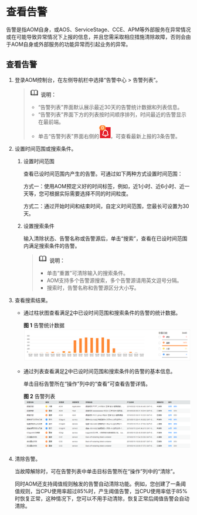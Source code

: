 # 查看告警<a name="aom_02_0004"></a>

告警是指AOM自身，或AOS、ServiceStage、CCE、APM等外部服务在异常情况或在可能导致异常情况下上报的信息，并且您需采取相应措施清除故障，否则会由于AOM自身或外部服务的功能异常而引起业务的异常。

## 查看告警<a name="section1926111381416"></a>

1.  登录AOM控制台，在左侧导航栏中选择“告警中心 \> 告警列表”。

    >![](public_sys-resources/icon-note.gif) **说明：**   
    >-   “告警列表”界面默认展示最近30天的告警统计数据和列表信息。  
    >-   “告警列表”界面下方的列表按时间顺序排列，时间最近的告警显示在最前端。  
    >-   单击“告警列表”界面右侧的![](figures/icon-alertor.png)，可查看最新上报的3条告警。  

2.  <a name="li13952173133419"></a>设置时间范围或搜索条件。
    1.  设置时间范围

        查看已设时间范围内产生的告警。可通过如下两种方式设置时间范围：

        方式一：使用AOM预定义好的时间标签，例如，近1小时、近6小时、近一天等，您可根据实际需要选择不同的时间粒度。

        方式二：通过开始时间和结束时间，自定义时间范围，您最长可设置为30天。

    2.  设置搜索条件

        输入清除状态、告警名称或告警源后，单击“搜索”，查看在已设时间范围内满足搜索条件的告警。

        >![](public_sys-resources/icon-note.gif) **说明：**   
        >-   单击“重置”可清除输入的搜索条件。  
        >-   AOM支持多个告警源搜索，多个告警源请用英文逗号分隔。  
        >-   搜索时，告警名称和告警源区分大小写。  


3.  查看搜索结果。
    -   通过柱状图查看满足[2](#li13952173133419)中已设时间范围和搜索条件的告警的统计数据。

        **图 1**  告警统计数据<a name="fig62625520384"></a>  
        ![](figures/告警统计数据.png "告警统计数据")

    -   通过列表查看满足[2](#li13952173133419)中已设时间范围和搜索条件的告警的基本信息。

        单击目标告警所在“操作”列中的“查看”可查看告警详情。

        **图 2**  告警列表<a name="fig587811481605"></a>  
        ![](figures/告警列表.png "告警列表")

4.  清除告警。

    当故障解除时，可在告警列表中单击目标告警所在“操作”列中的“清除”。

    同时AOM还支持阈值规则触发的告警自动清除功能。例如，您创建了一条阈值规则，当CPU使用率超过85%时，产生阈值告警，当CPU使用率低于85%时恢复正常，这种情况下，您可以不用手动清除，恢复正常后阈值告警会自动清除。


